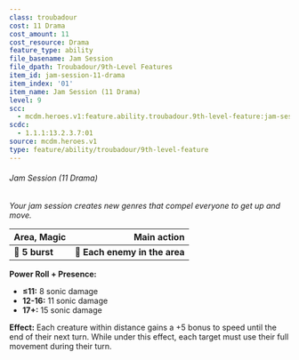 ```yaml
---
class: troubadour
cost: 11 Drama
cost_amount: 11
cost_resource: Drama
feature_type: ability
file_basename: Jam Session
file_dpath: Troubadour/9th-Level Features
item_id: jam-session-11-drama
item_index: '01'
item_name: Jam Session (11 Drama)
level: 9
scc:
  - mcdm.heroes.v1:feature.ability.troubadour.9th-level-feature:jam-session-11-drama
scdc:
  - 1.1.1:13.2.3.7:01
source: mcdm.heroes.v1
type: feature/ability/troubadour/9th-level-feature
---
```


###### Jam Session (11 Drama)

*Your jam session creates new genres that compel everyone to get up and move.*

| **Area, Magic** |               **Main action** |
| --------------- | ----------------------------: |
| **📏 5 burst**  | **🎯 Each enemy in the area** |

**Power Roll + Presence:**

- **≤11:** 8 sonic damage
- **12-16:** 11 sonic damage
- **17+:** 15 sonic damage

**Effect:** Each creature within distance gains a +5 bonus to speed until the end of their next turn. While under this effect, each target must use their full movement during their turn.
